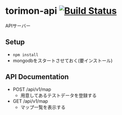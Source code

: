 # torimon-api [![Build Status](https://travis-ci.org/torimons/torimon-api.svg?branch=master)](https://travis-ci.org/torimons/torimon-api)
APIサーバー

## Setup
- ```npm install```
- mongodbをスタートさせておく(要インストール)

## API Documentation
- POST /api/v1/map
    - 用意してあるテストデータを登録する
- GET  /api/v1/map
    - マップ一覧を表示する
